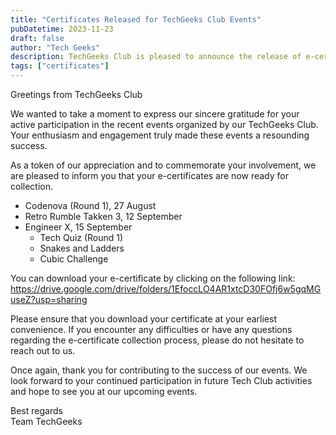 ```yaml
---
title: "Certificates Released for TechGeeks Club Events"
pubDatetime: 2023-11-23
draft: false
author: "Tech Geeks"
description: TechGeeks Club is pleased to announce the release of e-certificates for the recent events. Download your certificate now to commemorate your participation.
tags: ["certificates"]
---
```


Greetings from TechGeeks Club

We wanted to take a moment to express our sincere gratitude for your active participation in the recent events organized by our TechGeeks Club. Your enthusiasm and engagement truly made these events a resounding success.

As a token of our appreciation and to commemorate your involvement, we are pleased to inform you that your e-certificates are now ready for collection.

- Codenova (Round 1), 27 August
- Retro Rumble Takken 3, 12 September
- Engineer X, 15 September
  - Tech Quiz (Round 1)
  - Snakes and Ladders
  - Cubic Challenge

You can download your e-certificate by clicking on the following link: https://drive.google.com/drive/folders/1EfoccLO4AR1xtcD30FOfj6w5gqMGuseZ?usp=sharing

Please ensure that you download your certificate at your earliest convenience. If you encounter any difficulties or have any questions regarding the e-certificate collection process, please do not hesitate to reach out to us.

Once again, thank you for contributing to the success of our events. We look forward to your continued participation in future Tech Club activities and hope to see you at our upcoming events.

Best regards\
Team TechGeeks
